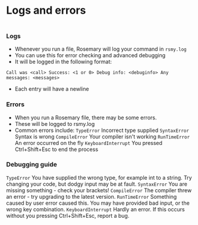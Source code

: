 # Logs and errors
<img id="logs"></img>
### Logs
- Whenever you run a file, Rosemary will log your command in `rsmy.log`
- You can use this for error checking and advanced debugging
- It will be logged in the following format:
```rcon
Call was <call> Success: <1 or 0> Debug info: <debuginfo> Any messages: <messages>
```
- Each entry will have a newline
<img id="errors"></img>
### Errors
- When you run a Rosemary file, there may be some errors.
- These will be logged to rsmy.log
- Common errors include:
`TypeError` Incorrect type supplied
`SyntaxError` Syntax is wrong
`CompileError` Your compiler isn't working
`RunTimeError` An error occurred on the fly
`KeyboardInterrupt` You pressed Ctrl+Shift+Esc to end the process
<img id="debug"></img>
### Debugging guide
`TypeError` You have supplied the wrong type, for example int to a string. Try changing your code, but dodgy input may be at fault.
`SyntaxError` You are missing something - check your brackets!
`CompileError` The compiler threw an error - try upgrading to the latest version.
`RunTimeError` Something caused by user error caused this. You may have provided bad input, or the wrong key combination.
`KeyboardInterrupt` Hardly an error. If this occurs without you pressing Ctrl+Shift+Esc, report a bug.
